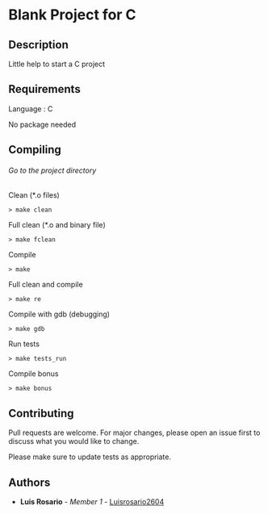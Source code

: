 # Blank Project for C


## Description

Little help to start a C project

## Requirements

Language : C

No package needed

## Compiling

###### Go to the project directory

Clean (*.o files)
```
> make clean
```

Full clean (*.o and binary file)
```
> make fclean
```

Compile
```
> make
```

Full clean and compile
```
> make re
```

Compile with gdb (debugging)
```
> make gdb
```

Run tests
```
> make tests_run
```

Compile bonus
```
> make bonus
```

## Contributing
Pull requests are welcome. For major changes, please open an issue first to discuss what you would like to change.

Please make sure to update tests as appropriate.

## Authors

* **Luis Rosario** - *Member 1* - [Luisrosario2604](https://github.com/Luisrosario2604)
